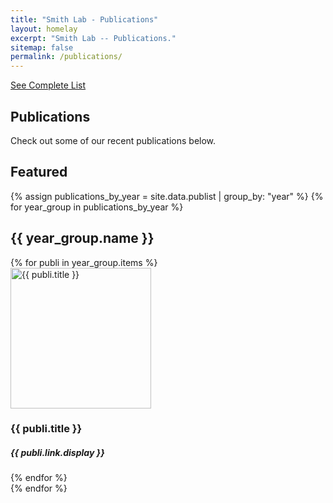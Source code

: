 ```yaml
---
title: "Smith Lab - Publications"
layout: homelay
excerpt: "Smith Lab -- Publications."
sitemap: false
permalink: /publications/
---
```


<div class="bx txt-a-c cta-wrapper">
<a href="https://scholar.google.com/citations?hl=en&user=qQx4iIwAAAAJ&view_op=list_works&sortby=pubdate" class="btn btn-primary" target="_blank">See Complete List</a>
</div>
</section>
<!-- Publication section ends -->
</div>

<div class="container-fluid our-team">
<section class="container">
<div class="col-lg-6 col-md-6 col-sm-12 col-xs-12 x-p">
<h1 class="w-txt">Publications</h1>
<p class="a7-w-txt">Check out some of our recent publications below.</p>
</div>
</section>
</div>

<div class="container-fluid">
<!-- Publication section starts here -->
<section class="container">
<div class="bx section-title-area-new">
<h2 class="section-title">Featured</h2>
</div>

{% assign publications_by_year = site.data.publist | group_by: "year" %}
{% for year_group in publications_by_year %}
<div class="bx section-title-area-new">
<h2 class="section-title">{{ year_group.name }}</h2>
</div>
<div class="bx recent-updates-list">
{% for publi in year_group.items %}
<div class="bx recent-bx">
<div class="media clickable-div" data-href="{{ publi.link.url }}">
<img src="{{ site.baseurl }}/images/pubpic/{{ publi.image }}" class="pub-cover" width="225" height="225" alt="{{ publi.title }}"> 
</div>
<div class="info clickable-div" data-href="{{ publi.link.url }}">
<h3 class="title">{{ publi.title }}</h3>
<h5 class="sub-txt">{{ publi.link.display }}</h5>
</div>
</div>
{% endfor %}
</div>
{% endfor %}

<script>
document.addEventListener('DOMContentLoaded', (event) => {
document.querySelectorAll('.clickable-div').forEach(div => {
div.addEventListener('click', function() {
window.location.href = this.getAttribute('data-href');
});
});
});
</script>
